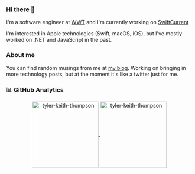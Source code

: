 ### Hi there 👋

I'm a software engineer at [WWT](https://www.wwt.com/about/careers) and I'm currently working on [SwiftCurrent](https://www.github.com/wwt/SwiftCurrent)

I'm interested in Apple technologies (Swift, macOS, iOS), but I've mostly worked on .NET and JavaScript in the past.

### About me

You can find random musings from me at [my blog](nickkaczmarek.com). Working on bringing in more technology posts, but at the moment it's like a twitter just for me.

### 📊 GitHub Analytics

<p align="center">
<a href="https://github.com/tyler-keith-thompson">
  <img height="180em" align="center" src="https://github-readme-stats.vercel.app/api?username=nickkaczmarek&show_icons=true&locale=en&theme=dark&include_all_commits=true&count_private=true" alt="tyler-keith-thompson"/>
  <img height="180em" align="center" src="https://github-readme-stats.vercel.app/api/top-langs?username=nickkaczmarek&show_icons=true&locale=en&layout=compact&langs_count=8&theme=dark" alt="tyler-keith-thompson"/>
</a>
</p>

<!--
**nickkaczmarek/nickkaczmarek** is a ✨ _special_ ✨ repository because its `README.md` (this file) appears on your GitHub profile.

Here are some ideas to get you started:

- 🔭 I’m currently working on ...
- 🌱 I’m currently learning ...
- 👯 I’m looking to collaborate on ...
- 🤔 I’m looking for help with ...
- 💬 Ask me about ...
- 📫 How to reach me: ...
- 😄 Pronouns: ...
- ⚡ Fun fact: ...
-->

